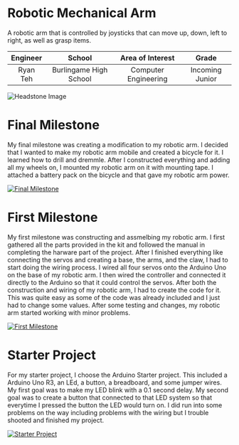 ﻿# Robotic Mechanical Arm
A robotic arm that is controlled by joysticks that can move up, down, left to right, as well as grasp items. 

| **Engineer** | **School** | **Area of Interest** | **Grade** |
|:--:|:--:|:--:|:--:|
| Ryan Teh | Burlingame High School | Computer Engineering | Incoming Junior

![Headstone Image](https://lh3.googleusercontent.com/pw/AM-JKLVU-lSPPp4gAx1f9JcJS7a37Rr0DP42SQcbFiI3G9I7K41sVjLWszJ4titeJvrag4K3u5V41DZoZ5trMCavSWfvhEzmmRFUHM9RwZLnzn8sCd_EZmO-WAQBCw8oIh36hV_lFXjod8JaNDMu3vocAIk=s903-no?authuser=0)

# Final Milestone
My final milestone was creating a modification to my robotic arm. I decided that I wanted to make my robotic arm mobile and created a bicycle for it. I learned how to drill and dremmle. After I constructed everything and adding all my wheels on, I mounted my robotic arm on it with mounting tape. I attached a battery pack on the bicycle and that gave my robotic arm power. 

[![Final Milestone](https://img.youtube.com/vi/-EuEZM7YBHs/maxresdefault.jpg)](https://www.youtube.com/watch?v=-EuEZM7YBHs "Second Milestone")

# First Milestone
  
My first milestone was constructing and assmelbing my robotic arm. I first gathered all the parts provided in the kit and followed the manual in completing the harware part of the project. After I finished everything like connecting the servos and creating a base, the arms, and the claw, I had to start doing the wiring process. I wired all four servos onto the Arduino Uno on the base of my robotic arm. I then wired the controller and connected it directly to the Arduino so that it could control the servos. After both the construction and wiring of my robotic arm, I had to create the code for it. This was quite easy as some of the code was already included and I just had to change some values. After some testing and changes, my robotic arm started working with minor problems. 

[![First Milestone](https://img.youtube.com/vi/5vUDiF_xuyg/maxresdefault.jpg)](https://www.youtube.com/watch?v=5vUDiF_xuyg "First Milestone")

# Starter Project
For my starter project, I choose the Arduino Starter project. This included a Arduino Uno R3, an LEd, a button, a breadboard, and some jumper wires. My first goal was to make my LED blink with a 0.1 second delay. My second goal was to create a button that connected to that LED system so that everytime I pressed the button the LED would turn on. I did run into some problems on the way including problems with the wiring but I trouble shooted and finished my project. 

[![Starter Project](https://img.youtube.com/vi/P-eRW8U8Mnc/maxresdefault.jpg)](https://www.youtube.com/watch?v=P-eRW8U8Mnc "Starter Project")

